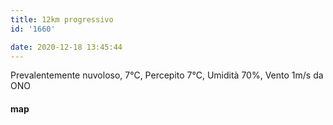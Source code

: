 ```yaml
---
title: 12km progressivo
id: '1660'

date: 2020-12-18 13:45:44
---
```


Prevalentemente nuvoloso, 7°C, Percepito 7°C, Umidità 70%, Vento 1m/s da ONO

<!-- ![image](/images/2021/08/20201218-activity-map_hu0eabe149409baa013e464ebc0f4220af_84629_700x0_resize_box_3.png) -->

#### map
